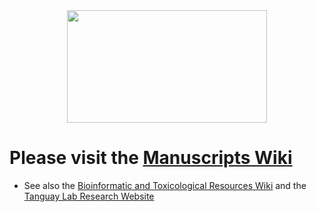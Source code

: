 <br>
<br>

<p align="center">
  <img width="320" height="180" src="https://i.ytimg.com/vi/nrxqRUEaY2c/mqdefault.jpg">
</p>

# Please visit the [Manuscripts Wiki](https://github.com/Tanguay-Lab/Manuscripts/wiki)
* See also the [Bioinformatic and Toxicological Resources Wiki](https://github.com/Tanguay-Lab/Bioinformatic_and_Toxicological_Resources/wiki) and the [Tanguay Lab Research Website](http://tanguaylab.com)
